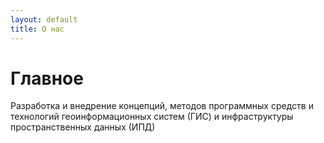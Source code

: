```yaml
---
layout: default
title: О нас
---
```

# Главное

Разработка и внедрение концепций, методов программных средств и технологий геоинформационных систем (ГИС) и инфраструктуры пространственных данных (ИПД)